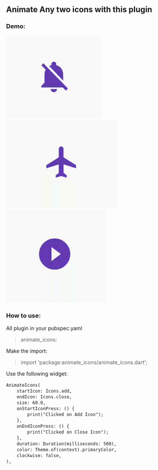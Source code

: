 ## Animate Any two icons with this plugin

### Demo:

![Demo 1](./demo/G1.gif) ![Demo 2](./demo/G2.gif) ![Demo 3](./demo/G3.gif) 

### How to use:

All plugin in your pubspec.yaml 
    
> animate_icons:

Make the import:

> import 'package:animate_icons/animate_icons.dart';

Use the following widget:

    AnimateIcons(
        startIcon: Icons.add,
        endIcon: Icons.close,
        size: 60.0,
        onStartIconPress: () {
            print("Clicked on Add Icon");
        },
        onEndIconPress: () {
            print("Clicked on Close Icon");
        },
        duration: Duration(milliseconds: 500),
        color: Theme.of(context).primaryColor,
        clockwise: false,
    ),


